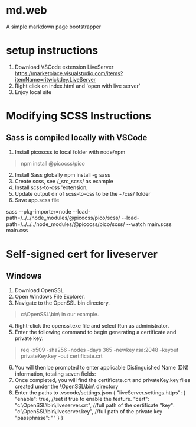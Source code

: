 # md.web
A simple markdown page bootstrapper


# setup instructions
1. Download VSCode extension LiveServer https://marketplace.visualstudio.com/items?itemName=ritwickdey.LiveServer
2. Right click on index.html and 'open with live server'
3. Enjoy local site


# Modifying SCSS Instructions
## Sass is compiled locally with VSCode
1. Install picoscss to local folder with node/npm
> npm install @picocss/pico
2. Install Sass globally npm install -g sass
3. Create scss, see /_src_scss/ as example
4. Install scss-to-css 'extension;
5. Update output dir of scss-to-css to be the ~/css/ folder
4. Save app.scss file

sass --pkg-importer=node --load-path=/../../node_modules/@picocss/pico/scss/ --load-path=/../../../node_modules/@picocss/pico/scss/ --watch main.scss main.css



# Self-signed cert for liveserver
## Windows
1. Download OpenSSL
2. Open Windows File Explorer.
3. Navigate to the OpenSSL bin directory.
> c:\OpenSSL\bin\ in our example.
4. Right-click the openssl.exe file and select Run as administrator.
5. Enter the following command to begin generating a certificate and private key:
> req -x509 -sha256 -nodes -days 365 -newkey rsa:2048 -keyout privateKey.key -out certificate.crt
6. You will then be prompted to enter applicable Distinguished Name (DN) information, totaling seven fields:
7. Once completed, you will find the certificate.crt and privateKey.key files created under the \OpenSSL\bin\ directory
8. Enter the paths to .vscode/settings.json
{
  "liveServer.settings.https": {
  "enable": true, //set it true to enable the feature.
  "cert": "c:\\OpenSSL\\bin\\liveserver.crt", //full path of the certificate
  "key": "c:\\OpenSSL\\bin\\liveserver.key", //full path of the private key
  "passphrase": ""
  }
}